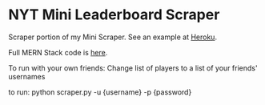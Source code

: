 # NYT Mini Leaderboard Scraper

Scraper portion of my Mini Scraper. See an example at <a href="https://young-ocean-41803.herokuapp.com/">Heroku</a>.

Full MERN Stack code is <a href="https://github.com/kyledeanreinford/Mini_1.0.0">here</a>.

To run with your own friends:
Change list of players to a list of your friends' usernames

to run: python scraper.py -u {username} -p {password}
